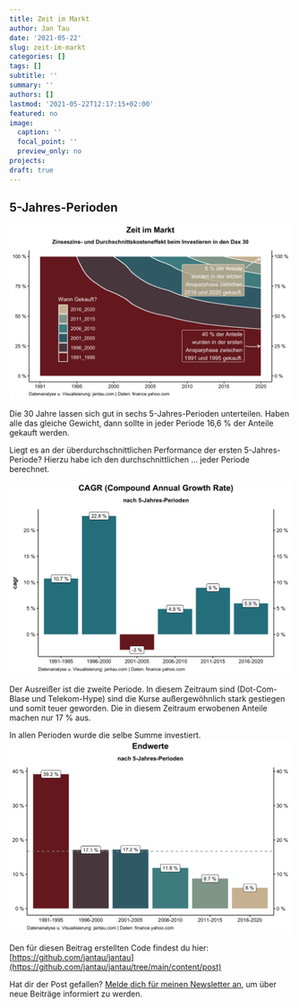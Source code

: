 ```yaml
---
title: Zeit im Markt
author: Jan Tau
date: '2021-05-22'
slug: zeit-im-markt
categories: []
tags: []
subtitle: ''
summary: ''
authors: []
lastmod: '2021-05-22T12:17:15+02:00'
featured: no
image:
  caption: ''
  focal_point: ''
  preview_only: no
projects: 
draft: true
---
```


## 5-Jahres-Perioden

![](zeit-im-markt.png)

Die 30 Jahre lassen sich gut in sechs 5-Jahres-Perioden unterteilen. Haben alle das gleiche Gewicht, dann sollte in jeder Periode 16,6 % der Anteile gekauft werden. 

Liegt es an der überdurchschnittlichen Performance der ersten 5-Jahres-Periode? Hierzu habe ich den durchschnittlichen ... jeder Periode berechnet.

![](period_cagr.png)

Der Ausreißer ist die zweite Periode. In diesem Zeitraum sind (Dot-Com-Blase und Telekom-Hype) sind die Kurse außergewöhnlich stark gestiegen und somit teuer geworden. Die in diesem Zeitraum erwobenen Anteile machen nur 17 % aus.

In allen Perioden wurde die selbe Summe investiert.
![](endwerte.png)

Den für diesen Beitrag erstellten Code findest du hier: [https://github.com/jantau/jantau](https://github.com/jantau/jantau/tree/main/content/post)

Hat dir der Post gefallen? [Melde dich für meinen Newsletter an](https://tinyletter.com/jantau), um über neue Beiträge informiert zu werden.